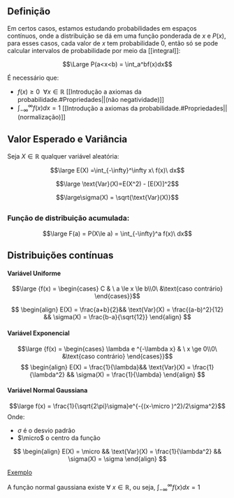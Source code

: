 
## Definição

Em certos casos, estamos estudando probabilidades em espaços contínuos, onde a distribuição se dá em uma função ponderada de $x$ e $P(x)$, para esses casos, cada valor de $x$ tem probabilidade 0, então só se pode calcular intervalos de probabilidade por meio da [[integral]]:

$$\Large P(a<x<b) = \int_a^bf(x)dx$$

É necessário que:

-  $f(x)\ge0 \ \ \forall x \in \mathbb{R}$ [[Introdução a axiomas da probabilidade.#Propriedades||(não negatividade)]]
- $\int_{-\infty}^{\infty }f(x)dx = 1$ [[Introdução a axiomas da probabilidade.#Propriedades||(normalização)]]

## Valor Esperado e Variância

Seja $X \in \mathbb{R}$ qualquer variável aleatória:

$$\large E(X) =\int_{-\infty}^\infty x\ f(x)\ dx$$

$$\large \text{Var}(X)=E(X^2) - [E(X)]^2$$

$$\large\sigma(X) = \sqrt{\text{Var}(X)}$$

## 

### Função de distribuição acumulada:

$$\large F(a) = P(X\le a) = \int_{-\infty}^a f(x)\ dx$$
## Distribuições contínuas

#### Variável Uniforme
$$\large {f(x) = \begin{cases} C & \ a \le x \le b\\0\ &\text{caso contrário} \end{cases}}$$

$$
\begin{align}
E(X) = \frac{a+b}{2}&&
\text{Var}(X) = \frac{(a-b)^2}{12} &&
\sigma(X) = \frac{b-a}{\sqrt{12}}
\end{align}
$$
#### Variável Exponencial
$$\large {f(x) = \begin{cases} \lambda e ^{-\lambda x} & \ x \ge 0\\0\ &\text{caso contrário} \end{cases}}$$
$$
\begin{align}
E(X) =  \frac{1}{\lambda}&&
\text{Var}(X) = \frac{1}{\lambda^2} &&
\sigma(X) = \frac{1}{\lambda}
\end{align}
$$
#### Variável Normal Gaussiana
$$\large f(x) = \frac{1}{\sqrt{2\pi}\sigma}e^{-{(x-\micro )^2}/2\sigma^2}$$
Onde:  
- $\sigma$ é o desvio padrão
- $\micro$ o centro da função

$$
\begin{align}
E(X) = \micro &&
\text{Var}(X) = \frac{1}{\lambda^2} &&
\sigma(X) = \sigma
\end{align}
$$

[Exemplo](https://www.desmos.com/calculator/vopqrpcmmz?lang=pt-BR)

A função normal gaussiana existe $\forall \ x\in\mathbb{R}$, ou seja, $\int_{-\infty}^{\infty}f(x)dx = 1$
